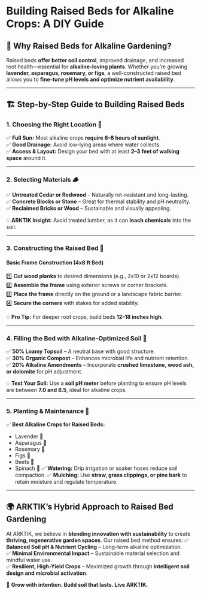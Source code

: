 # Building Raised Beds for Alkaline Crops: A DIY Guide

## 🌱 Why Raised Beds for Alkaline Gardening?
Raised beds **offer better soil control**, improved drainage, and increased root health—essential for **alkaline-loving plants**. Whether you’re growing **lavender, asparagus, rosemary, or figs**, a well-constructed raised bed allows you to **fine-tune pH levels and optimize nutrient availability**.

---

## 🏗️ **Step-by-Step Guide to Building Raised Beds**

### **1. Choosing the Right Location** 📍
✅ **Full Sun:** Most alkaline crops **require 6–8 hours of sunlight**.  
✅ **Good Drainage:** Avoid low-lying areas where water collects.  
✅ **Access & Layout:** Design your bed with at least **2–3 feet of walking space** around it.

---

### **2. Selecting Materials** 🪵
✅ **Untreated Cedar or Redwood** – Naturally rot-resistant and long-lasting.  
✅ **Concrete Blocks or Stone** – Great for thermal stability and pH neutrality.  
✅ **Reclaimed Bricks or Wood** – Sustainable and visually appealing.  

💡 **ARKTIK Insight:** Avoid treated lumber, as it can **leach chemicals** into the soil.

---

### **3. Constructing the Raised Bed** 🔨
#### **Basic Frame Construction (4x8 ft Bed)**
1️⃣ **Cut wood planks** to desired dimensions (e.g., 2x10 or 2x12 boards).  
2️⃣ **Assemble the frame** using exterior screws or corner brackets.  
3️⃣ **Place the frame** directly on the ground or a landscape fabric barrier.  
4️⃣ **Secure the corners** with stakes for added stability.

💡 **Pro Tip:** For deeper root crops, build beds **12–18 inches high**.

---

### **4. Filling the Bed with Alkaline-Optimized Soil** 🌿
✅ **50% Loamy Topsoil** – A neutral base with good structure.  
✅ **30% Organic Compost** – Enhances microbial life and nutrient retention.  
✅ **20% Alkaline Amendments** – Incorporate **crushed limestone, wood ash, or dolomite** for pH adjustment.

💡 **Test Your Soil:** Use a **soil pH meter** before planting to ensure pH levels are between **7.0 and 8.5**, ideal for alkaline crops.

---

### **5. Planting & Maintenance** 🌾
✅ **Best Alkaline Crops for Raised Beds:**
- Lavender 🌸
- Asparagus 🌿
- Rosemary 🌿
- Figs 🍑
- Beets 🥕
- Spinach 🥬
✅ **Watering:** Drip irrigation or soaker hoses reduce soil compaction.
✅ **Mulching:** Use **straw, grass clippings, or pine bark** to retain moisture and regulate temperature.

---

## 🌍 **ARKTIK’s Hybrid Approach to Raised Bed Gardening**
At ARKTIK, we believe in **blending innovation with sustainability** to create **thriving, regenerative garden spaces**. Our raised bed method ensures:
✅ **Balanced Soil pH & Nutrient Cycling** – Long-term alkaline optimization.  
✅ **Minimal Environmental Impact** – Sustainable material selection and mindful water use.  
✅ **Resilient, High-Yield Crops** – Maximized growth through **intelligent soil design and microbial activation**.

🌱 **Grow with intention. Build soil that lasts. Live ARKTIK.**

